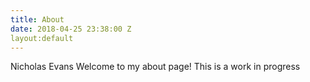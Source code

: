 ```yaml
---
title: About
date: 2018-04-25 23:38:00 Z
layout:default
---
```


Nicholas Evans
Welcome to my about page!
This is a work in progress